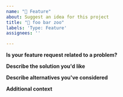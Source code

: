 ```yaml
---
name: "🚀 Feature"
about: Suggest an idea for this project
title: "🚀 foo bar zoo"
labels: 'Type: Feature'
assignees: ''

---
```


**Is your feature request related to a problem?**

**Describe the solution you'd like**

**Describe alternatives you've considered**

**Additional context**
